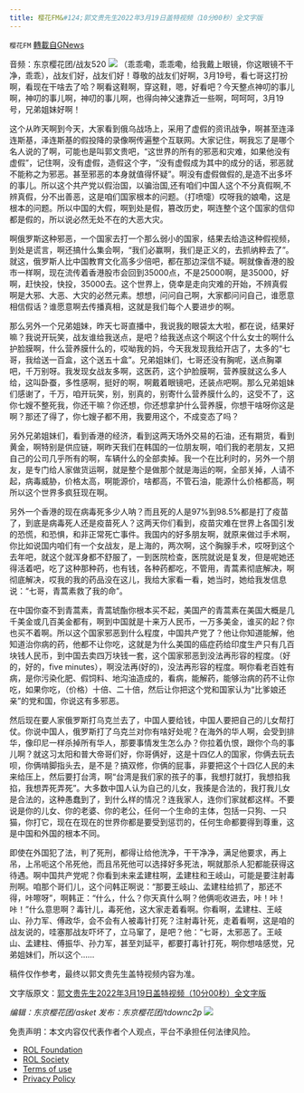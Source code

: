 ```yaml
---
title: 樱花FM&#124;郭文贵先生2022年3月19日盖特视频（10分00秒）全文字版
---
```

`樱花FM` [轉載自GNews](https://gnews.org/zh-hans/2227458/)

音频：东京樱花团/战友520
![](https://assets.gnews.org/wp-content/uploads/2022/03/image-2906.png)
（乖乖嘞，乖乖嘞，给我戴上眼镜，你这眼镜不干净，乖乖），战友们好，战友们好！尊敬的战友们好啊，3月19号，看七哥这打扮啊，看现在干啥去了哈？啊看这鞋啊，穿这鞋，嗯，好看吧？今天整点神叨的事儿啊，神叨的事儿啊，神叨的事儿啊，也得向神父速靠近一些啊，呵呵呵，3月19号，兄弟姐妹好啊！

这个从昨天啊到今天，大家看到俄乌战场上，采用了虚假的资讯战争，啊甚至连泽连斯基，泽连斯基的假投降的录像啊传遍整个互联网。大家记住，啊我忘了是哪个名人说的了啊，可能也是叫郭文贵吧，“这世界的所有的邪恶和灾难，如果他没有虚假”，记住啊，没有虚假，造假这个字，“没有虚假成为其中的成分的话，邪恶就不能称之为邪恶。甚至邪恶的本身就值得怀疑”。啊没有虚假做假的,是造不出多坏的事儿。所以这个共产党以假治国，以骗治国,还有咱们中国人这个不分真假啊,不辨真假，分不出善恶，这是咱们国家根本的问题。（打喷嚏）哎呀我的娘嘞，这是根本的问题。所以中国的大假，啊到处是假，篡改历史，啊连整个这个国家的信仰都是假的，所以说必然无处不在的大恶大灾。

啊俄罗斯这种邪恶，一个国家去打一个那么弱小的国家，结果去给造这种假视频，到处是谎言，啊还搞什么集会啊，“我们必赢啊，我们是正义的，去抓纳粹去了”。就这，俄罗斯人比中国教育文化高多少倍吧，都在那边深信不疑。啊就像香港的股市一样啊，现在流传着香港股市会回到35000点，不是25000啊，是35000，好啊，赶快投，快投，35000去。这个世界上，侥幸是走向灾难的开始，不辨真假啊是大邪、大恶、大灾的必然元素。想想，问问自己啊，大家都问问自己，谁愿意相信假话？谁愿意啊去传播真相，这就是我们每个人要进步的啊。

那么另外一个兄弟姐妹，昨天七哥直播中，我说我的眼袋太大啦，都在说，结果好嘛？我说开玩笑，战友谁给我送点，是吧？给我送点这个啊这个什么女士的啊什么护脸膜啊，什么营养膜什么的，哎呦我的妈，今天我发现我给开店了，太多的“七哥，我给送一百盒，这个送五十盒”。兄弟姐妹们，七哥还没有胸呢，送点胸罩吧，千万别呀。我发现女战友多啊，这医药，这个护脸膜啊，营养膜就这么多人给，这叫卧蚕，多性感啊，挺好的啊，啊戴着眼镜吧，还装点吧啊。那么兄弟姐妹们感谢了，千万，咱开玩笑，别，别真的，别寄什么营养膜什么的，这受不了，这你七嫂不整死我，你还干嘛？你还想，你还想拿护什么营养膜，你想干啥呀你这是啊？那还了得了，你七嫂子都不用，我要用这个，不成变态了吗？

另外兄弟姐妹们，看到香港的经济，看到这两天场外交易的石油，还有期货，看到黄金，啊特别是供应链，啊昨天我们在韩国的一位朋友啊，咱们我的老朋友，又把自己的公司几乎所有的啊，车辆什么的全部卖掉。我一个在比利时的，另外一个朋友，是专门给人家做货运啊，就是整个是做那个就是海运的啊，全部关掉，人请不起，病毒威胁，价格太高，啊能源价，啥都高，不管石油，能源什么价格都高，啊所以这个世界多疯狂现在啊。

另外一个香港的现在病毒死多少人呐？而且死的人是97%到98.5%都是打了疫苗了，到底是病毒死人还是疫苗死人？这两天你们看到，疫苗灾难在世界上各国引发的恐慌，和恐惧，和非正常死亡事件。我国内的好多朋友啊，就原来做过手术啊，你比如说国内咱们有一个女战友，是上海的，两次啊，这个胸腺手术，哎呀到这个去年吧，就这个就浑身都不舒服了，一到医院检查，医院就说是复发，但是呢她还得活着吧，吃了这种那种药，也有钱，各种药都吃，不管用，青蒿素彻底解决，啊彻底解决，哎我的我的药品没在这儿，我给大家看一看，她当时，她给我发信息说：“七哥，青蒿素救了我的命”。

在中国你查不到青蒿素，青蒿琥酯你根本买不起，美国产的青蒿素在美国大概是几千美金或几百美金都有，啊到中国就是十来万人民币，一万多美金，谁买的起？你也买不着啊。所以这个国家邪恶到什么程度，中国共产党了？他让你知道能解，他知道治你病的药，他都不让你吃，这就是为什么美国的癌症药给印度生产只有几百块钱人民币，到中国去卖四万块钱一套，这个国家邪恶到没法再形容的程度。（好的，好的，five minutes），啊没法再(好的)，没法再形容的程度。啊你看老百姓有病，是你污染化肥、假饲料、地沟油造成的，看病，能解药，能够治病的药不让你吃，如果你吃，（价格）十倍、二十倍，然后让你把这个党和国家认为“比爹娘还亲”的党和国，你说这有多邪恶。

然后现在要人家俄罗斯打乌克兰去了，中国人要给钱，中国人要把自己的儿女帮打仗。你说中国人，俄罗斯打了乌克兰对你有啥好处呢？在海外的华人啊，会受到排华，像印尼一样杀掉所有华人，那要事情发生怎么办？你拉着仇恨，跟你个鸟的事儿啊？就这习太阳和普大帝哥们好，你哥俩好，这是十四亿人的国家，你俩去玩去呗，你俩啃脚指头去，是不是？搞双修，你俩的屁事，非要把这个十四亿人民的未来给压上，然后要打台湾，啊“台湾是我们家的孩子的事，我想打就打，我想掐我掐，我想弄死弄死”。大多数中国人认为自己的儿女，我揍是合法的，我打我儿女是合法的，这种愚蠢到了，到什么样的情况？连我家人，连你们家就都这样。不要说是你的儿女、你的老婆、你的老公，任何一个生命的主体，包括一只狗、一只猫，你打它，现在在现在的世界你都是要受到惩罚的，任何生命都要得到尊重，这是中国和外国的根本不同。

即使在外国犯了法，判了死刑，都得让给他洗净，干干净净，满足他要求，再上吊，上吊呃这个吊死他，而且吊死他可以选择好多死法，啊就那杀人犯都能获得这待遇。啊中国共产党呢？你看到未来孟建柱啊，孟建柱和王岐山，可能是要注射毒刑啊。咱那个哥们儿，这个问韩正啊说：“那要王岐山、孟建柱给抓了，那还不得，咔嚓呀”，啊韩正：“什么，什么？你天真什么啊？他俩呃收进去，咔！咔！咔！”什么意思啊？毒针儿，毒死他，这大家走着看啊。你看啊，孟建柱、王岐山、孙力军、傅政华，会不会有人被毒针打死？注射毒针死，走着看啊，这是咱的战友说的，哇塞那战友吓坏了，立马窜了，是吧？他：“七哥，太邪恶了。王岐山、孟建柱、傅振华、孙力军，甚至刘延平，都要打毒针打死，啊你想啥感觉，兄弟姐妹们，所以这个……

稿件仅作参考，最终以郭文贵先生盖特视频内容为准。

文字版原文：[郭文贵先生2022年3月19日盖特视频（10分00秒）全文字版](https://gnews.org/zh-hans/2192518/)

*编辑：东京樱花团/asket
发布：东京樱花团/tdownc2p*
![](https://assets.gnews.org/wp-content/uploads/2022/03/%E4%BA%8C%E7%BB%B4%E7%A0%81-6.jpg)
 

免责声明：本文内容仅代表作者个人观点，平台不承担任何法律风险。

- [ROL Foundation](https://rolfoundation.org/)
- [ROL Society](https://rolsociety.org/)
- [Terms of use](https://gnews.org/terms-of-use-3/)
- [Privacy Policy](https://gnews.org/privacy-policy/)
